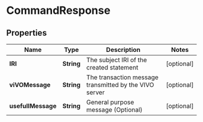# CommandResponse

## Properties
Name | Type | Description | Notes
------------ | ------------- | ------------- | -------------
**IRI** | **String** | The subject IRI of the created statement |  [optional]
**viVOMessage** | **String** | The transaction message transmitted by the VIVO server |  [optional]
**usefullMessage** | **String** | General purpose message (Optional) |  [optional]
